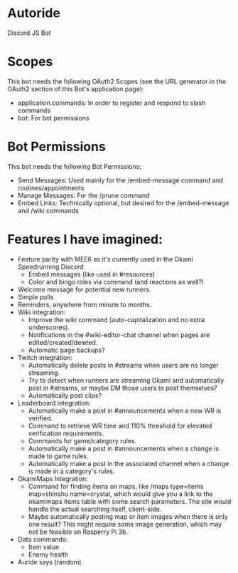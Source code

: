 # Autoride
Discord JS Bot

# Scopes
This bot needs the following OAuth2 Scopes (see the URL generator in the OAuth2
section of this Bot's application page):
- application.commands: In order to register and respond to slash commands
- bot: For bot permissions

# Bot Permissions
This bot needs the following Bot Permissions:
- Send Messages: Used mainly for the /embed-message command and
routines/appointments
- Manage Messages: For the /prune command
- Embed Links: Technically optional, but desired for the /embed-message and
/wiki commands

# Features I have imagined:
- Feature parity with MEE6 as it's currently used in the Okami Speedrunning Discord
    - Embed messages (like used in #resources)
    - Color and bingo roles via command (and reactions as well?)
- Welcome message for potential new runners.
- Simple polls
- Reminders, anywhere from minute to months.
- Wiki integration:
    - Improve the wiki command (auto-capitalization and no extra underscores).
    - Notifications in the #wiki-editor-chat channel when pages are edited/created/deleted.
    - Automatic page backups?
- Twitch integration:
    - Automatically delete posts in #streams when users are no longer streaming.
    - Try to detect when runners are streaming Okami and automatically post in #streams, or maybe DM those users to post themselves?
    - Automatically post clips?
- Leaderboard integration:
    - Automatically make a post in #announcements when a new WR is verified.
    - Command to retrieve WR time and 110% threshold for elevated verification requirements.
    - Commands for game/category rules.
    - Automatically make a post in #announcements when a change is made to game rules.
    - Automatically make a post in the associated channel when a change is made in a category's rules.
- OkamiMaps Integration:
    - Command for finding items on maps, like /maps type=items map=shinshu name=crystal, which would give you a link to the okamimaps items table with some search parameters. The site would handle the actual searching itself, client-side.
    - Maybe automatically posting map or item images when there is only one result? This might require some image generation, which may not be feasible on Rasperry Pi 3b.
- Data commands:
    - Item value
    - Enemy health
- Auride says (random)